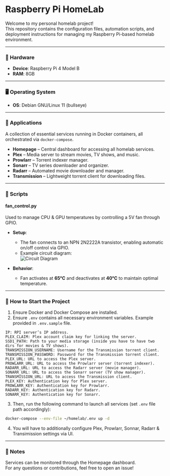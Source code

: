 # Raspberry Pi HomeLab

Welcome to my personal homelab project!<br/>
This repository contains the configuration files, automation scripts, and deployment instructions for managing my Raspberry Pi-based homelab environment.

---

### 📡 Hardware
- **Device**: Raspberry Pi 4 Model B  
- **RAM**: 8GB

---

### 🖥️ Operating System
- **OS**: Debian GNU/Linux 11 (bullseye)  

---

### 🧰 Applications
A collection of essential services running in Docker containers, all orchestrated via `docker-compose`.

- **Homepage** – Central dashboard for accessing all homelab services.
- **Plex** – Media server to stream movies, TV shows, and music.
- **Prowlarr** – Torrent indexer manager.
- **Sonarr** – TV series downloader and organizer.
- **Radarr** – Automated movie downloader and manager.
- **Transmission** – Lightweight torrent client for downloading files.

---

### 🔧 Scripts
#### **fan_control.py**  
Used to manage CPU & GPU temperatures by controlling a 5V fan through GPIO.  

- **Setup**:
  - The fan connects to an NPN 2N2222A transistor, enabling automatic on/off control via GPIO.
  - Example circuit diagram:  
    ![Circuit Diagram](https://github.com/user-attachments/assets/dfefdb75-9d30-48e5-855b-3c200305644f)  
  
- **Behavior**:
  - Fan activates at **65°C** and deactivates at **40°C** to maintain optimal temperature.
  
---

### 🚀 How to Start the Project
1. Ensure Docker and Docker Compose are installed.
2. Ensure `.env` contains all necessary environment variables. Example provided in `.env.sample` file.
```
IP: RPI server’s IP address.
PLEX_CLAIM: Plex account claim key for linking the server.
SSD1_PATH: Path to your media storage (inside you have to have two dirs for movies & TV shows).
TRANSMISSION_USERNAME: Username for the Transmission torrent client.
TRANSMISSION_PASSWORD: Password for the Transmission torrent client.
PLEX_URL: URL to access the Plex server.
PROWLARR_URL: URL to access the Prowlarr server (torrent indexer).
RADARR_URL: URL to access the Radarr server (movie manager).
SONARR_URL: URL to access the Sonarr server (TV show manager).
TRANSMISSION_URL: URL to access the Transmission client.
PLEX_KEY: Authentication key for Plex server.
PROWLARR_KEY: Authentication key for Prowlarr.
RADARR_KEY: Authentication key for Radarr.
SONARR_KEY: Authentication key for Sonarr.
```
3. Then, run the following command to launch all services (set `.env` file path accordingly):

```bash
docker-compose --env-file ~/homelab/.env up -d
```

4. You will have to additionally configure Plex, Prowlarr, Sonnar, Radarr & Transimission settings via UI.

---

### 📄 Notes

Services can be monitored through the Homepage dashboard.<br/>
For any questions or contributions, feel free to open an issue!
